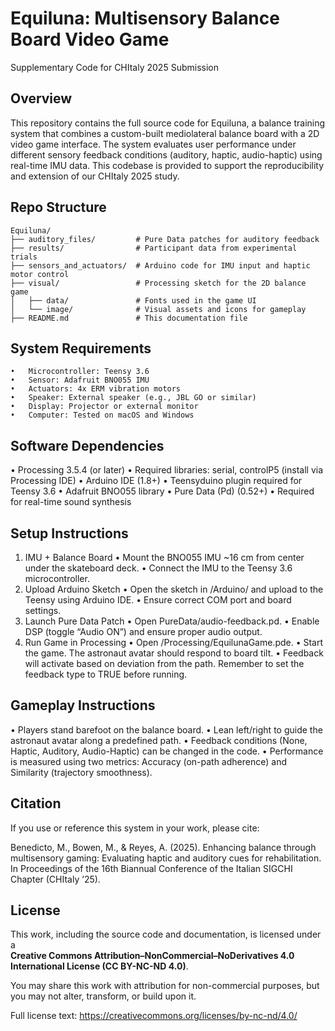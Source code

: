 # Equiluna: Multisensory Balance Board Video Game

Supplementary Code for CHItaly 2025 Submission

## Overview

This repository contains the full source code for Equiluna, a balance training system that combines a custom-built mediolateral balance board with a 2D video game interface. The system evaluates user performance under different sensory feedback conditions (auditory, haptic, audio-haptic) using real-time IMU data. This codebase is provided to support the reproducibility and extension of our CHItaly 2025 study.

## Repo Structure
```text
Equiluna/
├── auditory_files/         # Pure Data patches for auditory feedback
├── results/                # Participant data from experimental trials
├── sensors_and_actuators/  # Arduino code for IMU input and haptic motor control
├── visual/                 # Processing sketch for the 2D balance game
│   ├── data/               # Fonts used in the game UI
│   └── image/              # Visual assets and icons for gameplay
├── README.md               # This documentation file
```

## System Requirements
	•	Microcontroller: Teensy 3.6
	•	Sensor: Adafruit BNO055 IMU
	•	Actuators: 4x ERM vibration motors
	•	Speaker: External speaker (e.g., JBL GO or similar)
	•	Display: Projector or external monitor
	•	Computer: Tested on macOS and Windows

## Software Dependencies
• Processing 3.5.4 (or later)
• Required libraries: serial, controlP5 (install via Processing IDE)
• Arduino IDE (1.8+)
• Teensyduino plugin required for Teensy 3.6
• Adafruit BNO055 library
• Pure Data (Pd) (0.52+)
• Required for real-time sound synthesis

## Setup Instructions
1. IMU + Balance Board
• Mount the BNO055 IMU ~16 cm from center under the skateboard deck.
• Connect the IMU to the Teensy 3.6 microcontroller.
2. Upload Arduino Sketch
• Open the sketch in /Arduino/ and upload to the Teensy using Arduino IDE.
• Ensure correct COM port and board settings.
3. Launch Pure Data Patch
• Open PureData/audio-feedback.pd.
• Enable DSP (toggle “Audio ON”) and ensure proper audio output.
4. Run Game in Processing
• Open /Processing/EquilunaGame.pde.
• Start the game. The astronaut avatar should respond to board tilt.
• Feedback will activate based on deviation from the path. Remember to set the feedback type to TRUE before running.

## Gameplay Instructions
• Players stand barefoot on the balance board.
• Lean left/right to guide the astronaut avatar along a predefined path.
• Feedback conditions (None, Haptic, Auditory, Audio-Haptic) can be changed in the code.
• Performance is measured using two metrics: Accuracy (on-path adherence) and Similarity (trajectory smoothness).

## Citation

If you use or reference this system in your work, please cite:

Benedicto, M., Bowen, M., & Reyes, A. (2025). Enhancing balance through multisensory gaming: Evaluating haptic and auditory cues for rehabilitation. In Proceedings of the 16th Biannual Conference of the Italian SIGCHI Chapter (CHItaly ’25).

## License

This work, including the source code and documentation, is licensed under a  
**Creative Commons Attribution–NonCommercial–NoDerivatives 4.0 International License (CC BY-NC-ND 4.0)**.

You may share this work with attribution for non-commercial purposes, but you may not alter, transform, or build upon it.

Full license text: https://creativecommons.org/licenses/by-nc-nd/4.0/
